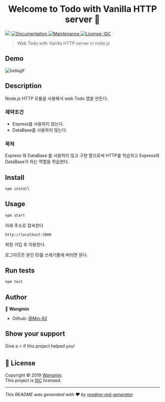 <h1 align="center">Welcome to Todo with Vanilla HTTP server 👋</h1>
<p>
  <img src="https://img.shields.io/badge/version-1.0.0-blue.svg?cacheSeconds=2592000" />
  <a href="https://github.com/Min-92/todo_web#readme">
    <img alt="Documentation" src="https://img.shields.io/badge/documentation-yes-brightgreen.svg" target="_blank" />
  </a>
  <a href="https://github.com/Min-92/todo_web/graphs/commit-activity">
    <img alt="Maintenance" src="https://img.shields.io/badge/Maintained%3F-yes-green.svg" target="_blank" />
  </a>
  <a href="https://github.com/Min-92/todo_web/blob/master/LICENSE">
    <img alt="License: ISC" src="https://img.shields.io/badge/License-ISC-yellow.svg" target="_blank" />
  </a>
</p>

> Web Todo with Vanilla HTTP server in node.js

## Demo

![todogif](<https://user-images.githubusercontent.com/26920620/60726474-9964fb00-9f76-11e9-9553-8db0a9075f13.gif>)

## Description

Node.js HTTP 모듈을 사용해서 web Todo 앱을 만든다.

### 제약조건

- Express를 사용하지 않는다.
- DataBase를 사용하지 않는다.

### 목적

Express 와 DataBase 를 사용하지 않고 구현 함으로써 HTTP를 학습하고 Express와 DataBase가 하는 역할을 학습한다.



## Install

```sh
npm install
```

## Usage

```sh
npm start
```

아래 주소로 접속한다

```
http://localhost:3000
```

회원 가입 후 이용한다.

로그아웃은 본인 ID를 쓰레기통에 버리면 된다.

## Run tests

```sh
npm test
```

## Author

👤 **Wangmin**

* Github: [@Min-92](https://github.com/Min-92)


## Show your support

Give a ⭐️ if this project helped you!

## 📝 License

Copyright © 2019 [Wangmin](https://github.com/Min-92).<br />
This project is [ISC](https://github.com/Min-92/todo_web/blob/master/LICENSE) licensed.

***
_This README was generated with ❤️ by [readme-md-generator](https://github.com/kefranabg/readme-md-generator)_